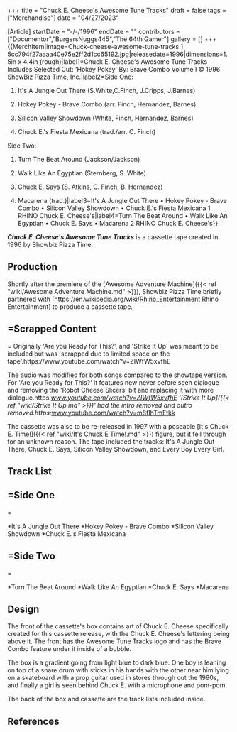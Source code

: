 +++
title = "Chuck E. Cheese's Awesome Tune Tracks"
draft = false
tags = ["Merchandise"]
date = "04/27/2023"

[Article]
startDate = "-/-/1996"
endDate = ""
contributors = ["Documentor","BurgersNuggs445","The 64th Gamer"]
gallery = []
+++
{{MerchItem|image=Chuck-cheese-awesome-tune-tracks 1 5cc794f27aaaa40e75e2ff2d1cc65192.jpg|releasedate=1996|dimensions=1.5in x 4.4in (rough)|label1=Chuck E. Cheese's Awesome Tune Tracks
Includes Selected Cut: 'Hokey Pokey' By: Brave Combo
Volume I
© 1996 ShowBiz Pizza Time, Inc.|label2=Side One:
1. It's A Jungle Out There
(S.White,C.Finch, J.Cripps, J.Barnes)

2. Hokey Pokey - Brave Combo
(arr. Finch, Hernandez, Barnes)

3. Silicon Valley Showdown
(White, Finch, Hernandez, Barnes)

4. Chuck E.'s Fiesta Mexicana
(trad./arr. C. Finch)

Side Two:
1. Turn The Beat Around
(Jackson/Jackson)

2. Walk Like An Egyptian
(Sternberg, S. White)

3. Chuck E. Says
(S. Atkins, C. Finch, B. Hernandez) 

4. Macarena
(trad.)|label3=It's A Jungle Out There • Hokey Pokey - Brave Combo • Silicon Valley Showdown • Chuck E.'s Fiesta Mexicana
1 RHINO
Chuck E. Cheese's|label4=Turn The Beat Around • Walk Like An Egyptian • Chuck E. Says • Macarena
2 RHINO
Chuck E. Cheese's}}

<b><i>Chuck E. Cheese's Awesome Tune Tracks</b></i> is a cassette tape created in 1996 by Showbiz Pizza Time.

<h2>Production</h2>
Shortly after the premiere of the [Awesome Adventure Machine]({{< ref "wiki/Awesome Adventure Machine.md" >}}), Showbiz Pizza Time briefly partnered with [https://en.wikipedia.org/wiki/Rhino_Entertainment Rhino Entertainment] to produce a cassette tape. 

<h2>=Scrapped Content</h2>=
Originally 'Are you Ready for This?', and 'Strike It Up' was meant to be included but was 'scrapped due to limited space on the tape'.<ref>https://www.youtube.com/watch?v=ZIWfW5xvfhE</ref>

The audio was modified for both songs compared to the showtape version. For 'Are you Ready for This?' it features new never before seen dialogue and removing the 'Robot Cheese Slicers' bit and replacing it with more dialogue.<ref>https:<i>www.youtube.com/watch?v=ZIWfW5xvfhE</ref> '[Strike It Up]({{< ref "wiki/Strike It Up.md" >}})' had the intro removed and outro removed.<ref>https:</i>www.youtube.com/watch?v=m8fIhTmFtkk</ref>

The cassette was also to be re-released in 1997 with a poseable [It's Chuck E. Time!]({{< ref "wiki/It's Chuck E Time!.md" >}}) figure, but it fell through for an unknown reason. The tape included the tracks: It's A Jungle Out There, Chuck E. Says, Silicon Valley Showdown, and Every Boy Every Girl.

<h2>Track List</h2>

<h2>=Side One</h2>=

*It's A Jungle Out There
*Hokey Pokey - Brave Combo
*Silicon Valley Showdown
*Chuck E.'s Fiesta Mexicana

<h2>=Side Two</h2>=

*Turn The Beat Around
*Walk Like An Egyptian
*Chuck E. Says
*Macarena

<h2>Design</h2>
The front of the cassette's box contains art of Chuck E. Cheese specifically created for this cassette release, with the Chuck E. Cheese's lettering being above it. The front has the Awesome Tune Tracks logo and has the Brave Combo feature under it inside of a bubble.

The box is a gradient going from light blue to dark blue. One boy is leaning on top of a snare drum with sticks in his hands with the other near him lying on a skateboard with a prop guitar used in stores through out the 1990s, and finally a girl is seen behind Chuck E. with a microphone and pom-pom.

The back of the box and cassette are the track lists included inside.




<h2>References</h2>

<references />